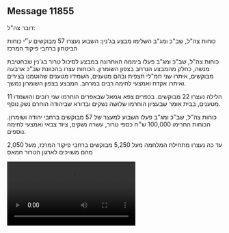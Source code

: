 ## Message 11855

דובר צה"ל:

כוחות צה"ל, שב"כ ומג"ב השלימו מבצע בג'נין: השבוע נעצרו 57 מבוקשים ע״י כוחות הביטחון ברחבי פיקוד המרכז

כוחות צה"ל, שב"כ ומג"ב פעלו ביממה האחרונה במבצע לסיכול טרור בג'נין שבחטיבת מנשה, כחלק מהמבצע הנרחב בצפון השומרון.
הכוחות עצרו בהכוונת שב"כ ארבעה מבוקשים, איתרו שני חמ"לי תצפית ובהם מטענים, השמידו מטענים שהוטמנו בצירים ואיתרו אקדח ואמצעי לחימה רבים במרחב. המבצע בצפון השומרון נמשך.

הלילה נעצרו 22 מבוקשים. בכפרים צפא וגמאל שבאפרים הוחרמו שני רובים והושמדו 11 מטענים, בבית אומר שבעציון הוחרמו שלושה נשקים ובדורא שביהודה הוחרם נשק נוסף.

כוחות צה"ל, שב"כ ומג"ב פעלו השבוע למעצר של 57 מבוקשים ברחבי יהודה ושומרון. הכוחות החרימו 100,000 ש״ח כספי טרור, עשרה נשקים, ציוד צבאי ואמצעי לחימה נוספים.

עד כה נעצרו מתחילת המלחמה מעל 5,250 מבוקשים ברחבי פיקוד המרכז, מעל 2,050 מהם משויכים לארגון הטרור חמאס

![Video](https://data.iron-swords.co.il/2024/September/26/11855/11855_media.mp4)

